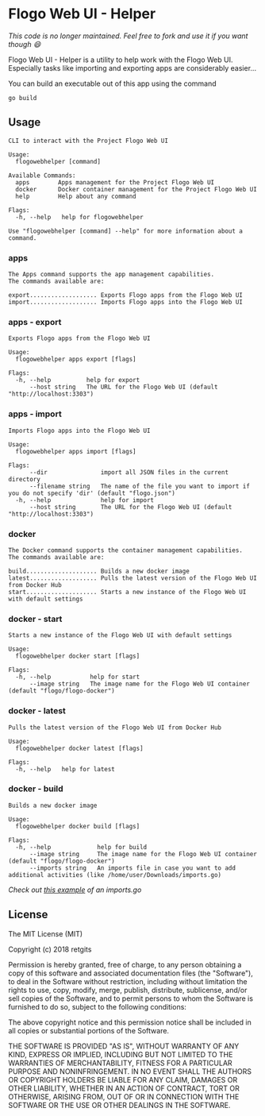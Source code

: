 # Flogo Web UI - Helper

_This code is no longer maintained. Feel free to fork and use it if you want though :smile:_

Flogo Web UI - Helper is a utility to help work with the Flogo Web UI. Especially tasks like importing and exporting apps are considerably easier...

You can build an executable out of this app using the command
```
go build
```

## Usage
```
CLI to interact with the Project Flogo Web UI

Usage:
  flogowebhelper [command]

Available Commands:
  apps        Apps management for the Project Flogo Web UI
  docker      Docker container management for the Project Flogo Web UI
  help        Help about any command

Flags:
  -h, --help   help for flogowebhelper

Use "flogowebhelper [command] --help" for more information about a command.
```

### apps
```
The Apps command supports the app management capabilities.
The commands available are:

export................... Exports Flogo apps from the Flogo Web UI
import................... Imports Flogo apps into the Flogo Web UI
```

### apps - export
```
Exports Flogo apps from the Flogo Web UI

Usage:
  flogowebhelper apps export [flags]

Flags:
  -h, --help          help for export
      --host string   The URL for the Flogo Web UI (default "http://localhost:3303")
```

### apps - import
```
Imports Flogo apps into the Flogo Web UI

Usage:
  flogowebhelper apps import [flags]

Flags:
      --dir               import all JSON files in the current directory
      --filename string   The name of the file you want to import if you do not specify 'dir' (default "flogo.json")
  -h, --help              help for import
      --host string       The URL for the Flogo Web UI (default "http://localhost:3303")
```

### docker
```
The Docker command supports the container management capabilities.
The commands available are:

build.................... Builds a new docker image
latest................... Pulls the latest version of the Flogo Web UI from Docker Hub
start.................... Starts a new instance of the Flogo Web UI with default settings
```

### docker - start
```
Starts a new instance of the Flogo Web UI with default settings

Usage:
  flogowebhelper docker start [flags]

Flags:
  -h, --help           help for start
      --image string   The image name for the Flogo Web UI container (default "flogo/flogo-docker")
```

### docker - latest
```
Pulls the latest version of the Flogo Web UI from Docker Hub

Usage:
  flogowebhelper docker latest [flags]

Flags:
  -h, --help   help for latest
```

### docker - build
```
Builds a new docker image

Usage:
  flogowebhelper docker build [flags]

Flags:
  -h, --help             help for build
      --image string     The image name for the Flogo Web UI container (default "flogo/flogo-docker")
      --imports string   An imports file in case you want to add additional activities (like /home/user/Downloads/imports.go)
```

_Check out [this example](https://github.com/retgits/dockerfiles/blob/master/flogoweb/imports.go) of an imports.go_

## License
The MIT License (MIT)

Copyright (c) 2018 retgits

Permission is hereby granted, free of charge, to any person obtaining a copy
of this software and associated documentation files (the "Software"), to deal
in the Software without restriction, including without limitation the rights
to use, copy, modify, merge, publish, distribute, sublicense, and/or sell
copies of the Software, and to permit persons to whom the Software is
furnished to do so, subject to the following conditions:

The above copyright notice and this permission notice shall be included in all
copies or substantial portions of the Software.

THE SOFTWARE IS PROVIDED "AS IS", WITHOUT WARRANTY OF ANY KIND, EXPRESS OR
IMPLIED, INCLUDING BUT NOT LIMITED TO THE WARRANTIES OF MERCHANTABILITY,
FITNESS FOR A PARTICULAR PURPOSE AND NONINFRINGEMENT. IN NO EVENT SHALL THE
AUTHORS OR COPYRIGHT HOLDERS BE LIABLE FOR ANY CLAIM, DAMAGES OR OTHER
LIABILITY, WHETHER IN AN ACTION OF CONTRACT, TORT OR OTHERWISE, ARISING FROM,
OUT OF OR IN CONNECTION WITH THE SOFTWARE OR THE USE OR OTHER DEALINGS IN THE
SOFTWARE.
